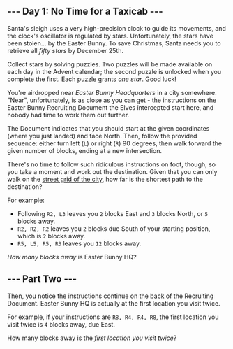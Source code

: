 ## --- Day 1: No Time for a Taxicab ---

Santa's sleigh uses a <span title="An atomic clock is too inaccurate; he might end up in a wall!">very high-precision clock</span> to guide its movements, and the clock's oscillator is regulated by stars. Unfortunately, the stars have been stolen... by the Easter Bunny. To save Christmas, Santa needs you to retrieve all <em class="star">fifty stars</em> by December 25th.

Collect stars by solving puzzles. Two puzzles will be made available on each day in the Advent calendar; the second puzzle is unlocked when you complete the first. Each puzzle grants <em class="star">one star</em>. Good luck!

You're airdropped near _Easter Bunny Headquarters_ in a city somewhere. "Near", unfortunately, is as close as you can get - the instructions on the Easter Bunny Recruiting Document the Elves intercepted start here, and nobody had time to work them out further.

The Document indicates that you should start at the given coordinates (where you just landed) and face North. Then, follow the provided sequence: either turn left (`` L ``) or right (`` R ``) 90 degrees, then walk forward the given number of blocks, ending at a new intersection.

There's no time to follow such ridiculous instructions on foot, though, so you take a moment and work out the destination. Given that you can only walk on the [street grid of the city](https://en.wikipedia.org/wiki/Taxicab_geometry), how far is the shortest path to the destination?

For example:

*   Following `` R2, L3 `` leaves you `` 2 `` blocks East and `` 3 `` blocks North, or `` 5 `` blocks away.
*   `` R2, R2, R2 `` leaves you `` 2 `` blocks due South of your starting position, which is `` 2 `` blocks away.
*   `` R5, L5, R5, R3 `` leaves you `` 12 `` blocks away.

_How many blocks away_ is Easter Bunny HQ?

## --- Part Two ---

Then, you notice the instructions continue on the back of the Recruiting Document. Easter Bunny HQ is actually at the first location you visit twice.

For example, if your instructions are `` R8, R4, R4, R8 ``, the first location you visit twice is `` 4 `` blocks away, due East.

How many blocks away is the _first location you visit twice_?
